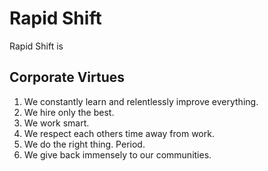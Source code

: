 # Rapid Shift
Rapid Shift is 

## Corporate Virtues

1. We constantly learn and relentlessly improve everything. 
2. We hire only the best.
3. We work smart.
4. We respect each others time away from work.
5. We do the right thing. Period.
6. We give back immensely to our communities.

